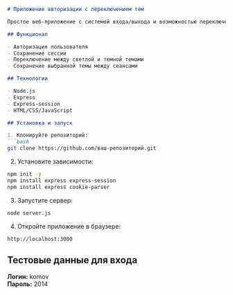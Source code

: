 

```markdown
# Приложение авторизации с переключением тем

Простое веб-приложение с системой входа/выхода и возможностью переключения между светлой и темной темами.

## Функционал

- Авторизация пользователя
- Сохранение сессии
- Переключение между светлой и темной темами
- Сохранение выбранной темы между сеансами

## Технологии

- Node.js
- Express
- Express-session
- HTML/CSS/JavaScript

## Установка и запуск

1. Клонируйте репозиторий:
```bash
git clone https://github.com/ваш-репозиторий.git

```

2. Установите зависимости:
```bash
npm init -y
npm install express express-session
npm install express cookie-parser
```

3. Запустите сервер:
```bash
node server.js
```

4. Откройте приложение в браузере:
```
http://localhost:3000
```

## Тестовые данные для входа

**Логин:** komov  
**Пароль:** 2014

